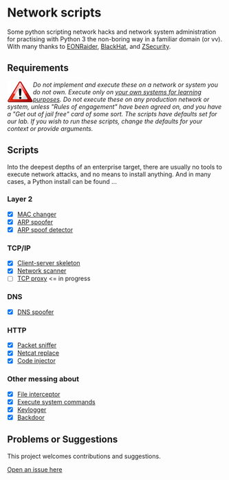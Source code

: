 # Network scripts

Some python scripting network hacks and network system administration for practising with Python 3 the non-boring way in a familiar domain (or vv).
With many thanks to [EONRaider](https://github.com/EONRaider), [BlackHat](https://www.blackhat.com/), and [ZSecurity](https://zsecurity.org/).

## Requirements

<img align="left" src="https://github.com/tymyrddin/attack-trees/blob/main/assets/images/warning.png">_Do not implement and execute these on a network or system you do not own. Execute only on [your own systems for learning purposes](https://github.com/tymyrddin/ymrir/wiki). Do not execute these on any production network or system, unless "Rules of engagement" have been agreed on, and you have a "Get out of jail free" card of some sort. The scripts have defaults set for our lab. If you wish to run these scripts, change the defaults for your context or provide arguments._

## Scripts

Into the deepest depths of an enterprise target, there are usually no tools to execute network attacks, and no means to install anything.
And in many cases, a Python install can be found ...

### Layer 2

- [x] [MAC changer](layer2/mac_changer)
- [x] [ARP spoofer](layer2/arp_spoofer)
- [x] [ARP spoof detector](layer2/arp_spoof_detector)

### TCP/IP

- [x] [Client-server skeleton](tcp-ip/client_server)
- [x] [Network scanner](tcp-ip/network_scanner)
- [ ] [TCP proxy](tcp-ip/tcp_proxy)      <= in progress

### DNS

- [x] [DNS spoofer](dns/dns_spoofer)

### HTTP

- [x] [Packet sniffer](http/packet_sniffer)
- [x] [Netcat replace](http/netcat_replace)
- [x] [Code injector](http/code_injector)

### Other messing about

- [x] [File interceptor](other/file_interceptor)
- [x] [Execute system commands](other/execute_commands)
- [x] [Keylogger](other/keylogger)
- [x] [Backdoor](other/backdoor)

## Problems or Suggestions

This project welcomes contributions and suggestions. 

[Open an issue here](https://github.com/tymyrddin/ymrir/issues)